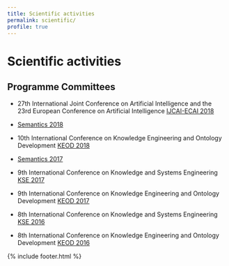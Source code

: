 ```yaml
---
title: Scientific activities
permalink: scientific/
profile: true
---
```


# Scientific activities

## Programme Committees

- 27th International Joint Conference on Artificial Intelligence and the 23rd European Conference on Artificial Intelligence [IJCAI-ECAI 2018](https://www.ijcai-18.org/program-committee/)

- [Semantics 2018](https://2018.semantics.cc/committee)

- 10th International Conference on Knowledge Engineering and Ontology Development [KEOD 2018](http://www.keod.ic3k.org/ProgramCommittee.aspx)

- [Semantics 2017](https://2017.semantics.cc/committee)

- 9th International Conference on Knowledge and Systems Engineering [KSE 2017](http://kse2017.dhsphue.edu.vn/Program_Committee.aspx)

- 9th International Conference on Knowledge Engineering and Ontology Development [KEOD 2017](http://www.keod.ic3k.org/ProgramCommittee.aspx?y=2017)

- 8th International Conference on Knowledge and Systems Engineering [KSE 2016](http://fit.mta.edu.vn/kse2016/conferencecommittee.aspx)

- 8th International Conference on Knowledge Engineering and Ontology Development [KEOD 2016](http://www.keod.ic3k.org/ProgramCommittee.aspx?y=2016)


{% include footer.html %}
